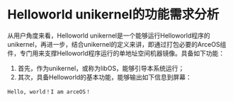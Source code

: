 # Helloworld unikernel的功能需求分析

从用户角度来看，Helloworld unikernel是一个能够运行Helloworld程序的unikernel，再进一步，结合unikernel的定义来讲，即通过打包必要的ArceOS组件，专门用来支撑Helloworld程序运行的单地址空间机器镜像。具备如下功能：

1. 首先，作为unikernel，或称为libOS，能够引导本系统运行；
2. 其次，具备Helloworld的基本功能，能够输出如下信息到屏幕：

`Hello, world！I am arceOS！`
